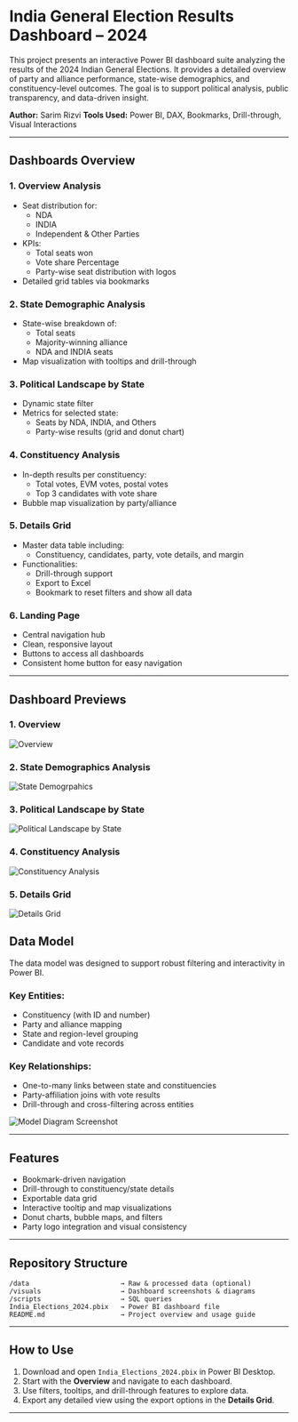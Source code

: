 # India General Election Results Dashboard – 2024

This project presents an interactive Power BI dashboard suite analyzing the results of the 2024 Indian General Elections. It provides a detailed overview of party and alliance performance, state-wise demographics, and constituency-level outcomes. The goal is to support political analysis, public transparency, and data-driven insight.

**Author:** Sarim Rizvi
**Tools Used:** Power BI, DAX, Bookmarks, Drill-through, Visual Interactions

---

## Dashboards Overview

### 1. Overview Analysis
- Seat distribution for:
  - NDA
  - INDIA
  - Independent & Other Parties
- KPIs:
  - Total seats won
  - Vote share Percentage
  - Party-wise seat distribution with logos
- Detailed grid tables via bookmarks

### 2. State Demographic Analysis
- State-wise breakdown of:
  - Total seats
  - Majority-winning alliance
  - NDA and INDIA seats
- Map visualization with tooltips and drill-through

### 3. Political Landscape by State
- Dynamic state filter
- Metrics for selected state:
  - Seats by NDA, INDIA, and Others
  - Party-wise results (grid and donut chart)

### 4. Constituency Analysis
- In-depth results per constituency:
  - Total votes, EVM votes, postal votes
  - Top 3 candidates with vote share
- Bubble map visualization by party/alliance

### 5. Details Grid
- Master data table including:
  - Constituency, candidates, party, vote details, and margin
- Functionalities:
  - Drill-through support
  - Export to Excel
  - Bookmark to reset filters and show all data

### 6. Landing Page
- Central navigation hub
- Clean, responsive layout
- Buttons to access all dashboards
- Consistent home button for easy navigation

---

## Dashboard Previews

### 1. Overview 

![Overview](./visuals/Overview.png)

### 2. State Demographics Analysis

![State Demogrpahics](./visuals/StateDemographics.png)

### 3. Political Landscape by State

![Political Landscape by State](./visuals/PoliticalLandscape.png)

### 4. Constituency Analysis

![Constituency Analysis](./visuals/ConstituencyAnalysis.png)

### 5. Details Grid

![Details Grid](./visuals/DetailsGrid.png)

## Data Model

The data model was designed to support robust filtering and interactivity in Power BI.

### Key Entities:
- Constituency (with ID and number)
- Party and alliance mapping
- State and region-level grouping
- Candidate and vote records

### Key Relationships:
- One-to-many links between state and constituencies
- Party-affiliation joins with vote results
- Drill-through and cross-filtering across entities

![Model Diagram Screenshot](./visuals/Model.png) 

---

##  Features

-  Bookmark-driven navigation  
-  Drill-through to constituency/state details  
-  Exportable data grid  
-  Interactive tooltip and map visualizations  
-  Donut charts, bubble maps, and filters  
-  Party logo integration and visual consistency

---

##  Repository Structure

```
/data                       → Raw & processed data (optional)
/visuals                    → Dashboard screenshots & diagrams
/scripts                    → SQL queries
India_Elections_2024.pbix   → Power BI dashboard file
README.md                   → Project overview and usage guide
```

---

##  How to Use

1. Download and open `India_Elections_2024.pbix` in Power BI Desktop.
2. Start with the **Overview** and navigate to each dashboard.
3. Use filters, tooltips, and drill-through features to explore data.
4. Export any detailed view using the export options in the **Details Grid**.

---
